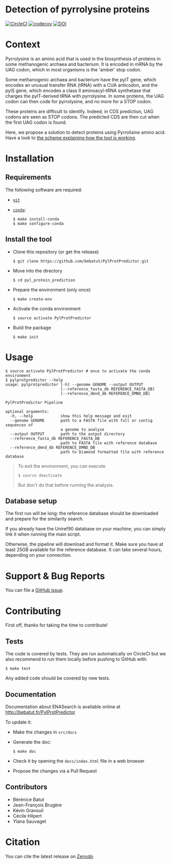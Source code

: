 Detection of pyrrolysine proteins
=================================

[![CircleCI](https://circleci.com/gh/bebatut/PylProtPredictor/tree/master.svg?style=svg)](https://circleci.com/gh/bebatut/PylProtPredictor/tree/master)
[![codecov](https://codecov.io/gh/bebatut/PylProtPredictor/branch/master/graph/badge.svg?token=6KyTn6n8Bp)](https://codecov.io/gh/bebatut/PylProtPredictor)
[![DOI](https://zenodo.org/badge/88719042.svg)](https://zenodo.org/badge/latestdoi/88719042)



# Context

Pyrrolysine is an amino acid that is used in the biosynthesis of proteins in some methanogenic archaea and bacterium. It is encoded in mRNA by the UAG codon, which in most organisms is the 'amber' stop codon.

Some methanogenic archaea and bacterium have the pylT gene, which encodes an unusual transfer RNA (tRNA) with a CUA anticodon, and the pylS gene, which encodes a class II aminoacyl-tRNA synthetase that charges the pylT-derived tRNA with pyrrolysine. In some proteins, the UAG codon can then code for pyrrolysine, and no more for a STOP codon.

These proteins are difficult to identify. Indeed, in CDS prediction, UAG codons are seen as STOP codons. The predicted CDS are then cut when the first UAG codon is found.

Here, we propose a solution to detect proteins using Pyrrolisine amino acid.
Have a look to [the scheme explaining how the tool is working](doc/img/main_scheme.png).


# Installation

## Requirements

The following software are required:
- [`git`](https://git-scm.com/book/fr/v1/D%C3%A9marrage-rapide-Installation-de-Git#Installation-sur-Linux)
- [`conda`](https://conda.io/miniconda.html):

    ```
    $ make install-conda
    $ make configure-conda
    ```

## Install the tool

- Clone this repository (or get the release)

    ```
    $ git clone https://github.com/bebatut/PylProtPredictor.git
    ```

- Move into the directory

    ```
    $ cd pyl_protein_prediction
    ```

- Prepare the environment (only once)

    ```
    $ make create-env
    ```

- Activate the conda environment

    ```
    $ source activate PylProtPredictor
    ```

- Build the package

    ```
    $ make init
    ```

# Usage

```
$ source activate PylProtPredictor # once to activate the conda environment
$ pylprotpredictor --help
usage: pylprotpredictor [-h] --genome GENOME --output OUTPUT
                        [--reference_fasta_db REFERENCE_FASTA_DB]
                        [--reference_dmnd_db REFERENCE_DMND_DB]

PylProtPredictor Pipeline

optional arguments:
  -h, --help            show this help message and exit
  --genome GENOME       path to a FASTA file with full or contig sequences of
                        a genome to analyze
  --output OUTPUT       path to the output directory
  --reference_fasta_db REFERENCE_FASTA_DB
                        path to FASTA file with reference database
  --reference_dmnd_db REFERENCE_DMND_DB
                        path to Diamond formatted file with reference database
```

> To exit the environment, you can execute
> ```
> $ source deactivate
> ```
> But don't do that before running the analysis.

## Database setup

The first run will be long: the reference database should be downloaded and prepare for the similarity search.

If you already have the Uniref90 database on your machine, you can simply link it when running the main script.

Otherwise, the pipeline will download and format it. Make sure you have at least 25GB available for the reference database. It can take several hours, depending on your connection.

# Support & Bug Reports

You can file a [GitHub issue](https://github.com/bebatut/PylProtPredictor/issues).

# Contributing

First off, thanks for taking the time to contribute!

## Tests

The code is covered by tests. They are run automatically on CircleCI but we also recommend to run them locally before pushing to GitHub with:

```
$ make test
```

Any added code should be covered by new tests.

## Documentation

Documentation about ENASearch is available online at http://bebatut.fr/PylProtPredictor

To update it:

- Make the changes in `src/docs`
- Generate the doc:

    ```
    $ make doc
    ```

- Check it by opening the `docs/index.html` file in a web browser
- Propose the changes via a Pull Request

## Contributors

- Bérénice Batut
- Jean-François Brugère
- Kévin Gravouil
- Cécile Hilpert
- Ylana Sauvaget

# Citation

You can cite the latest release on [Zenodo](https://zenodo.org/record/2575708) 

